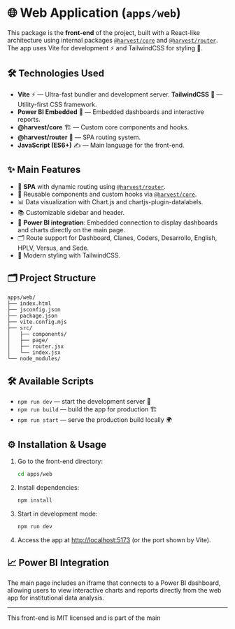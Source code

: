 # 🌐 Web Application (`apps/web`)

This package is the **front-end** of the project, built with a React-like architecture using internal packages [`@harvest/core`](packages/core) and [`@harvest/router`](apps/web/src/router.jsx). The app uses Vite for development ⚡ and TailwindCSS for styling 🎨.

## 🛠️ Technologies Used

- **Vite** ⚡ — Ultra-fast bundler and development server.
 **TailwindCSS** 🎨 — Utility-first CSS framework.
- **Power BI Embedded** 🔗 — Embedded dashboards and interactive reports.
- **@harvest/core** 🏗️ — Custom core components and hooks.
- **@harvest/router** 🧭 — SPA routing system.
- **JavaScript (ES6+)** ✍️ — Main language for the front-end.

## ✨ Main Features

- 🧭 **SPA** with dynamic routing using [`@harvest/router`](apps/web/src/router.jsx).
- 🧩 Reusable components and custom hooks via [`@harvest/core`](packages/core).
- 📊 Data visualization with Chart.js and chartjs-plugin-datalabels.
- 📚 Customizable sidebar and header.
- 🔗 **Power BI integration**: Embedded connection to display dashboards and charts directly on the main page.
- 🗂️ Route support for Dashboard, Clanes, Coders, Desarrollo, English, HPLV, Versus, and Sede.
- 🎨 Modern styling with TailwindCSS.

## 🗂️ Project Structure

```
apps/web/
├── index.html
├── jsconfig.json
├── package.json
├── vite.config.mjs
├── src/
│   ├── components/
│   ├── page/
│   ├── router.jsx
│   └── index.jsx
└── node_modules/
```

## 🛠️ Available Scripts

- `npm run dev` — start the development server 🚀
- `npm run build` — build the app for production 🏗️
- `npm run start` — serve the production build locally 🌍

## ⚙️ Installation & Usage

1. Go to the front-end directory:

   ```bash
   cd apps/web
   ```

2. Install dependencies:

   ```bash
   npm install
   ```

3. Start in development mode:

   ```bash
   npm run dev
   ```

4. Access the app at [http://localhost:5173](http://localhost:5173) (or the port shown by Vite).

## 📈 Power BI Integration

The main page includes an iframe that connects to a Power BI dashboard, allowing users to view interactive charts and reports directly from the web app for institutional data analysis.

---

This front-end is MIT licensed and is part of the main
